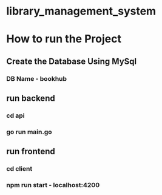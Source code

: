 # library_management_system

#  How to run the Project

##  Create the Database Using MySql
 ###  DB Name - bookhub

##  run backend
  ###  cd api
  ###  go run main.go


##  run frontend
 ###  cd client
 ###  npm run start - localhost:4200
